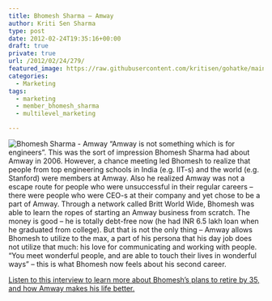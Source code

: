 ```yaml
---
title: Bhomesh Sharma – Amway
author: Kriti Sen Sharma
type: post
date: 2012-02-24T19:35:16+00:00
draft: true
private: true
url: /2012/02/24/279/
featured_image: https://raw.githubusercontent.com/kritisen/gohatke/main/content/images/2011/07/bhomesh.jpg
categories:
  - Marketing
tags:
  - marketing
  - member_bhomesh_sharma
  - multilevel_marketing

---
```

<img decoding="async" src="https://raw.githubusercontent.com/kritisen/gohatke/main/content/images/2011/07/bhomesh-1024x768.jpg" alt="Bhomesh Sharma - Amway" />  
&#8220;Amway is not something which is for engineers&#8221;. This was the sort of impression Bhomesh Sharma had about Amway in 2006. However, a chance meeting led Bhomesh to realize that people from top engineering schools in India (e.g. IIT-s) and the world (e.g. Stanford) were members at Amway. Also he realized Amway was not a escape route for people who were unsuccessful in their regular careers &#8211; there were people who were CEO-s at their company and yet chose to be a part of Amway. Through a network called Britt World Wide, Bhomesh was able to learn the ropes of starting an Amway business from scratch. The money is good &#8211; he is totally debt-free now (he had INR 6.5 lakh loan when he graduated from college). But that is not the only thing &#8211; Amway allows Bhomesh to utilize to the max, a part of his persona that his day job does not utilize that much: his love for communicating and working with people. &#8220;You meet wonderful people, and are able to touch their lives in wonderful ways&#8221; &#8211; this is what Bhomesh now feels about his second career.

[Listen to this interview to learn more about Bhomesh&#8217;s plans to retire by 35, and how Amway makes his life better.][1]

 [1]: http://kritisen.github.io/gohatke/2011/07/23/6-lacs-debt-to-debt-free-in-6/
